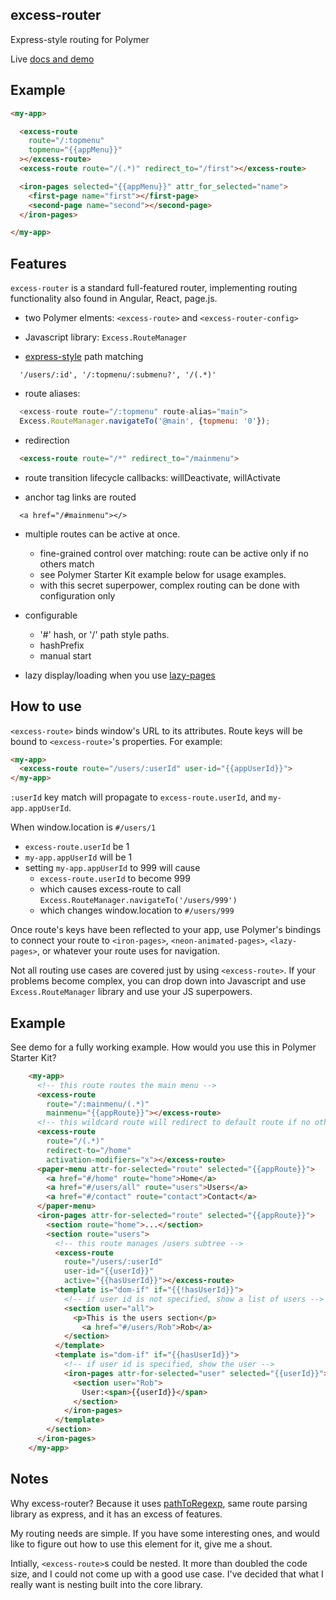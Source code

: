 ## excess-router

Express-style routing for Polymer

Live [docs and demo](http://atotic.github.io/excess-router/components/excess-router/)

## Example
```html
<my-app>

  <excess-route
    route="/:topmenu"
    topmenu="{{appMenu}}"
  ></excess-route>
  <excess-route route="/(.*)" redirect_to="/first"></excess-route>

  <iron-pages selected="{{appMenu}}" attr_for_selected="name">
    <first-page name="first"></first-page>
    <second-page name="second"></second-page>
  </iron-pages>

</my-app>
```

## Features

`excess-router` is a standard full-featured router, implementing
routing functionality also found in Angular, React, page.js.

- two Polymer elments: `<excess-route>` and `<excess-router-config>`

- Javascript library: `Excess.RouteManager`

- [express-style](https://github.com/component/path-to-regexp) path matching
```
  '/users/:id', '/:topmenu/:submenu?', '/(.*)'
```
- route aliases:
```javascript
  <excess-route route="/:topmenu" route-alias="main">
  Excess.RouteManager.navigateTo('@main', {topmenu: '0'});
```

- redirection
```html
  <excess-route route="/*" redirect_to="/mainmenu">
```

- route transition lifecycle callbacks: willDeactivate, willActivate

- anchor tag links are routed
```
  <a href="/#mainmenu"></>
```

- multiple routes can be active at once.
  - fine-grained control over matching: route can be active only if no others match
  - see Polymer Starter Kit example below for usage examples.
  - with this secret superpower, complex routing can be done with configuration only

- configurable
  - '#' hash, or '/' path style paths.
  - hashPrefix
  - manual start

- lazy display/loading when you use [lazy-pages](https://github.com/atotic/lazy-pages)

## How to use

`<excess-route>` binds window's URL to its attributes.
Route keys will be bound to `<excess-route>`'s properties. For example:
```html
<my-app>
  <excess-route route="/users/:userId" user-id="{{appUserId}}">
</my-app>
```
`:userId` key match will propagate to `excess-route.userId`, and `my-app.appUserId`.

When window.location is `#/users/1`
- `excess-route.userId` be 1
- `my-app.appUserId` will be 1
- setting `my-app.appUserId` to 999 will cause
  - `excess-route.userId` to become 999
  - which causes excess-route to call `Excess.RouteManager.navigateTo('/users/999')`
  - which changes window.location to `#/users/999`

Once route's keys have been reflected to your app, use Polymer's bindings to connect your route to `<iron-pages>`,
`<neon-animated-pages>`, `<lazy-pages>`, or whatever your route uses for navigation.

Not all routing use cases are covered just by using `<excess-route>`. If your problems become complex, you can drop down into Javascript and
use `Excess.RouteManager` library and use your JS superpowers.

## Example

See demo for a fully working example.
How would you use this in Polymer Starter Kit?

```html
    <my-app>
      <!-- this route routes the main menu -->
      <excess-route
        route="/:mainmenu/(.*)"
        mainmenu="{{appRoute}}"></excess-route>
      <!-- this wildcard route will redirect to default route if no other routes match-->
      <excess-route
        route="/(.*)"
        redirect-to="/home"
        activation-modifiers="x"></excess-route>
      <paper-menu attr-for-selected="route" selected="{{appRoute}}">
        <a href="#/home" route="home">Home</a>
        <a href="#/users/all" route="users">Users</a>
        <a href="#/contact" route="contact">Contact</a>
      </paper-menu>
      <iron-pages attr-for-selected="route" selected="{{appRoute}}">
        <section route="home">...</section>
        <section route="users">
          <!-- this route manages /users subtree -->
          <excess-route
            route="/users/:userId"
            user-id="{{userId}}"
            active="{{hasUserId}}"></excess-route>
          <template is="dom-if" if="{{!hasUserId}}">
            <!-- if user id is not specified, show a list of users -->
            <section user="all">
              <p>This is the users section</p>
                <a href="#/users/Rob">Rob</a>
            </section>
          </template>
          <template is="dom-if" if="{{hasUserId}}">
            <!-- if user id is specified, show the user -->
            <iron-pages attr-for-selected="user" selected="{{userId}}">
              <section user="Rob">
                User:<span>{{userId}}</span>
              </section>
            </iron-pages>
          </template>
        </section>
      </iron-pages>
    </my-app>
```

## Notes

Why excess-router? Because it uses [pathToRegexp](https://github.com/component/path-to-regexp), same route parsing library as express, and
it has an excess of features.

My routing needs are simple. If you have some interesting ones, and
would like to figure out how to use this element for it, give me
a shout.

Intially, `<excess-route>`s could be nested. It more than doubled the code size, and I could not come up with a good use case. I've decided
that what I really want is nesting built into the core library.

